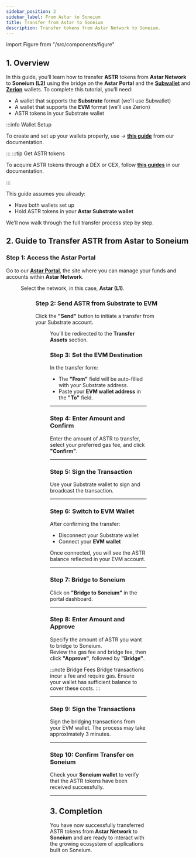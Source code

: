 ```yaml
---
sidebar_position: 2
sidebar_label: From Astar to Soneium
title: Transfer from Astar to Soneium
description: Transfer tokens from Astar Network to Soneium.
---
```


import Figure from "/src/components/figure"

## 1. Overview

In this guide, you’ll learn how to transfer **ASTR** tokens from **Astar Network** to **Soneium (L2)** using the bridge on the **Astar Portal** and the [**Subwallet**](https://www.subwallet.app/) and [**Zerion**](https://zerion.io/) wallets. To complete this tutorial, you’ll need:

- A wallet that supports the **Substrate** format (we’ll use Subwallet)
- A wallet that supports the **EVM** format (we’ll use Zerion)
- ASTR tokens in your Substrate wallet

:::info Wallet Setup

To create and set up your wallets properly, use → [**this guide**](/docs/use/get-started/index.md) from our documentation.

:::
:::tip Get ASTR tokens

To acquire ASTR tokens through a DEX or CEX, follow [**this guides**](/docs/use/how-to-guides/layer-1/get-astr-token/index.md) in our documentation.

:::

This guide assumes you already:

- Have both wallets set up
- Hold ASTR tokens in your **Astar Substrate wallet**

We’ll now walk through the full transfer process step by step.

## 2. Guide to Transfer ASTR from Astar to Soneium

### Step 1: Access the Astar Portal

Go to our [**Astar Portal**](https://portal.astar.network/astar/assets), the site where you can manage your funds and accounts within **Astar Network**.

<Figure caption="" src={require('/docs/use/how-to-guides/soneium/transfer-tokens/images/astar-to-soneium/astar-to-soneium-1.png').default} width="100%" />

Select the network, in this case, **Astar (L1)**.

<Figure caption="" src={require('/docs/use/how-to-guides/soneium/transfer-tokens/images/astar-to-soneium/astar-to-soneium-2.png').default} width="100%" />

### Step 2: Send ASTR from Substrate to EVM

Click the **"Send"** button to initiate a transfer from your Substrate account.

<Figure caption="" src={require('/docs/use/how-to-guides/soneium/transfer-tokens/images/astar-to-soneium/astar-to-soneium-3.png').default} width="100%" />

You’ll be redirected to the **Transfer Assets** section.

### Step 3: Set the EVM Destination

In the transfer form:
- The **"From"** field will be auto-filled with your Substrate address.
- Paste your **EVM wallet address** in the **"To"** field.

<!-- <Figure caption="Set destination EVM address" src={require('/docs/assets/screenshots/astar-transfer-destination.jpg').default} width="100%" /> -->

---

### Step 4: Enter Amount and Confirm

Enter the amount of ASTR to transfer, select your preferred gas fee, and click **"Confirm"**.

<!-- <Figure caption="Review transfer and confirm" src={require('/docs/assets/screenshots/astar-transfer-confirm.jpg').default} width="100%" /> -->

---

### Step 5: Sign the Transaction

Use your Substrate wallet to sign and broadcast the transaction.

<!-- <Figure caption="Sign transaction with Substrate wallet" src={require('/docs/assets/screenshots/astar-sign.jpg').default} width="100%" /> -->

---

### Step 6: Switch to EVM Wallet

After confirming the transfer:
- Disconnect your Substrate wallet
- Connect your **EVM wallet**

Once connected, you will see the ASTR balance reflected in your EVM account.

<!-- <Figure caption="ASTR in EVM wallet after transfer" src={require('/docs/assets/screenshots/astar-evm-balance.jpg').default} width="100%" /> -->

---

### Step 7: Bridge to Soneium

Click on **"Bridge to Soneium"** in the portal dashboard.

<!-- <Figure caption="Bridge to Soneium button" src={require('/docs/assets/screenshots/astar-bridge-button.jpg').default} width="100%" /> -->

---

### Step 8: Enter Amount and Approve

Specify the amount of ASTR you want to bridge to Soneium.  
Review the gas fee and bridge fee, then click **"Approve"**, followed by **"Bridge"**.

:::note Bridge Fees
Bridge transactions incur a fee and require gas. Ensure your wallet has sufficient balance to cover these costs.
:::

<!-- <Figure caption="Approve and bridge to Soneium" src={require('/docs/assets/screenshots/astar-bridge-approve.jpg').default} width="100%" /> -->

---

### Step 9: Sign the Transactions

Sign the bridging transactions from your EVM wallet. The process may take approximately 3 minutes.

<!-- <Figure caption="Sign bridge transaction" src={require('/docs/assets/screenshots/astar-bridge-sign.jpg').default} width="100%" /> -->

---

### Step 10: Confirm Transfer on Soneium

Check your **Soneium wallet** to verify that the ASTR tokens have been received successfully.

<!-- <Figure caption="ASTR received in Soneium wallet" src={require('/docs/assets/screenshots/soneium-wallet-received.jpg').default} width="100%" /> -->

---

## 3. Completion

You have now successfully transferred ASTR tokens from **Astar Network** to **Soneium** and are ready to interact with the growing ecosystem of applications built on Soneium.